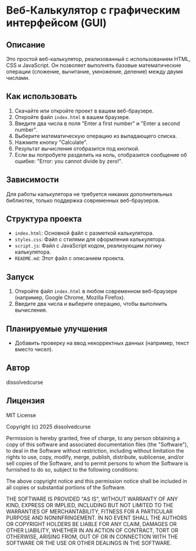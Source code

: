# Веб-Калькулятор с графическим интерфейсом (GUI)

## Описание

Это простой веб-калькулятор, реализованный с использованием HTML, CSS и JavaScript. Он позволяет выполнять базовые математические операции (сложение, вычитание, умножение, деление) между двумя числами.

## Как использовать

1. Скачайте или откройте проект в вашем веб-браузере.
2. Откройте файл `index.html` в вашем браузере.
3. Введите два числа в поля "Enter a first number" и "Enter a second number".
4. Выберите математическую операцию из выпадающего списка.
5. Нажмите кнопку "Calculate".
6. Результат вычисления отобразится под кнопкой.
7. Если вы попробуете разделить на ноль, отобразится сообщение об ошибке: "Error: you cannot divide by zero!".

## Зависимости

Для работы калькулятора не требуется никаких дополнительных библиотек, только поддержка современных веб-браузеров.

## Структура проекта

*   `index.html`: Основной файл с разметкой калькулятора.
*   `styles.css`: Файл с стилями для оформления калькулятора.
*   `script.js`: Файл с JavaScript кодом, реализующим логику калькулятора.
*   `README.md`: Этот файл с описанием проекта.

## Запуск

1. Откройте файл `index.html` в любом современном веб-браузере (например, Google Chrome, Mozilla Firefox).
2. Введите два числа и выберите операцию, чтобы выполнить вычисления.

## Планируемые улучшения

*   Добавить проверку на ввод некорректных данных (например, текст вместо чисел).

## Автор

dissolvedcurse

## Лицензия

MIT License

Copyright (c) 2025 dissolvedcurse

Permission is hereby granted, free of charge, to any person obtaining a copy
of this software and associated documentation files (the "Software"), to deal
in the Software without restriction, including without limitation the rights
to use, copy, modify, merge, publish, distribute, sublicense, and/or sell
copies of the Software, and to permit persons to whom the Software is
furnished to do so, subject to the following conditions:

The above copyright notice and this permission notice shall be included in all
copies or substantial portions of the Software.

THE SOFTWARE IS PROVIDED "AS IS", WITHOUT WARRANTY OF ANY KIND, EXPRESS OR
IMPLIED, INCLUDING BUT NOT LIMITED TO THE WARRANTIES OF MERCHANTABILITY,
FITNESS FOR A PARTICULAR PURPOSE AND NONINFRINGEMENT. IN NO EVENT SHALL THE
AUTHORS OR COPYRIGHT HOLDERS BE LIABLE FOR ANY CLAIM, DAMAGES OR OTHER
LIABILITY, WHETHER IN AN ACTION OF CONTRACT, TORT OR OTHERWISE, ARISING FROM,
OUT OF OR IN CONNECTION WITH THE SOFTWARE OR THE USE OR OTHER DEALINGS IN THE
SOFTWARE.
